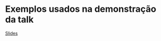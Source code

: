 # Exemplos usados na demonstração da talk

[Slides](https://docs.google.com/presentation/d/18bHT_kW2bx_kLBFqpBLuqzlVUUoI9RXreCrnmqKm2Fk/edit?usp=sharing)